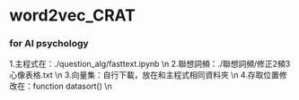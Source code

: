 # word2vec_CRAT
### for AI psychology
1.主程式在：./question_alg/fasttext.ipynb \n
2.聯想詞頻：./聯想詞頻/修正2頻3心像表格.txt \n
3.向量集：自行下載，放在和主程式相同資料夾 \n
4.存取位置修改在：function datasort() \n
